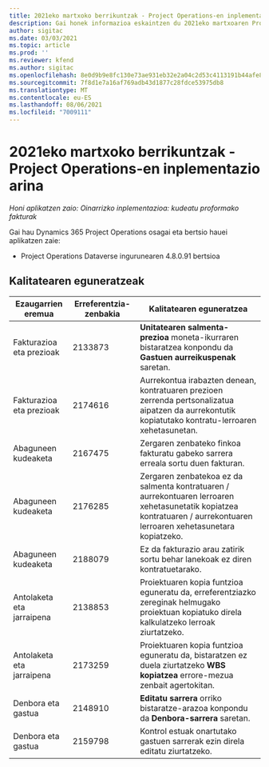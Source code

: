 ```yaml
---
title: 2021eko martxoko berrikuntzak - Project Operations-en inplementazio arina
description: Gai honek informazioa eskaintzen du 2021eko martxoaren Project Operations inplementazio arinaren bertsioan eskuragarri dauden kalitate-eguneratzeei buruz.
author: sigitac
ms.date: 03/03/2021
ms.topic: article
ms.prod: ''
ms.reviewer: kfend
ms.author: sigitac
ms.openlocfilehash: 8e0d9b9e8fc130e73ae931eb32e2a04c2d53c4113191b44afe8df6dc4678b25d
ms.sourcegitcommit: 7f8d1e7a16af769adb43d1877c28fdce53975db8
ms.translationtype: MT
ms.contentlocale: eu-ES
ms.lasthandoff: 08/06/2021
ms.locfileid: "7009111"
---
```

# <a name="whats-new-march-2021---project-operations-lite-deployment"></a>2021eko martxoko berrikuntzak - Project Operations-en inplementazio arina

_Honi aplikatzen zaio: Oinarrizko inplementazioa: kudeatu proformako fakturak_


Gai hau Dynamics 365 Project Operations osagai eta bertsio hauei aplikatzen zaie:

- Project Operations Dataverse ingurunearen 4.8.0.91 bertsioa 

## <a name="quality-updates"></a>Kalitatearen eguneratzeak

| **Ezaugarrien eremua** | **Erreferentzia-zenbakia** | **Kalitatearen eguneratzea** |
| --- | --- | --- |
| Fakturazioa eta prezioak | 2133873 | **Unitatearen salmenta-prezioa** moneta-ikurraren bistaratzea konpondu da **Gastuen aurreikuspenak** saretan. |
| Fakturazioa eta prezioak | 2174616 | Aurrekontua irabazten denean, kontratuaren prezioen zerrenda pertsonalizatua aipatzen da aurrekontutik kopiatutako kontratu-lerroaren xehetasunetan. |
| Abaguneen kudeaketa | 2167475 | Zergaren zenbateko finkoa fakturatu gabeko sarrera erreala sortu duen fakturan. |
| Abaguneen kudeaketa | 2176285 | Zergaren zenbatekoa ez da salmenta kontratuaren / aurrekontuaren lerroaren xehetasunetatik kopiatzea kontratuaren / aurrekontuaren lerroaren xehetasunetara kopiatzeko. |
| Abaguneen kudeaketa | 2188079 | Ez da fakturazio arau zatirik sortu behar lanekoak ez diren kontratuetarako. |
| Antolaketa eta jarraipena | 2138853 | Proiektuaren kopia funtzioa eguneratu da, erreferentziazko zereginak helmugako proiektuan kopiatuko direla kalkulatzeko lerroak ziurtatzeko. |
| Antolaketa eta jarraipena | 2173259 | Proiektuaren kopia funtzioa eguneratu da, bistaratzen ez duela ziurtatzeko **WBS kopiatzea** errore-mezua zenbait agertokitan. |
| Denbora eta gastua | 2148910 | **Editatu sarrera** orriko bistaratze-arazoa konpondu da **Denbora-sarrera** saretan. |
| Denbora eta gastua | 2159798 | Kontrol estuak onartutako gastuen sarrerak ezin direla editatu ziurtatzeko. |


